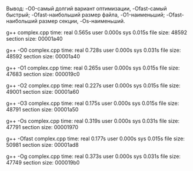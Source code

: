 ﻿Вывод: 	-O0-самый долгий вариант оптимизации, -Ofast-самый быстрый; 
	-Ofast-наибольший размер файла, -O1-наименьший; 
	-Ofast-наибольший размер секции, -Os-наименьший.

g++ complex.cpp
time: 	real 0.565s 
	user 0.000s 
	sys  0.015s 
file size: 48592 
section size: 00001a40

g++ -O0 complex.cpp
time: 	real 0.728s 
	user 0.000s 
	sys  0.031s 
file size: 48592 
section size: 00001a40

g++ -O1 complex.cpp
time: 	real 0.265s 
	user 0.000s 
	sys  0.015s 
file size: 47683 
section size: 000019c0

g++ -O2 complex.cpp
time: 	real 0.227s 
	user 0.000s 
	sys  0.015s 
file size: 49001 
section size: 00001a60 

g++ -O3 complex.cpp
time: 	real 0.175s 
	user 0.000s 
	sys  0.015s 
file size: 48791 
section size: 00001a50

g++ -Os complex.cpp
time: 	real 0.319s
	user 0.000s 
	sys  0.031s 
file size: 47791 
section size: 00001970

g++ -Ofast complex.cpp
time: 	real 0.177s 
	user 0.000s 
	sys  0.015s 
file size: 50981 
section size: 00001ad8

g++ -Og complex.cpp
time: 	real 0.373s 
	user 0.000s 
	sys  0.031s 
file size: 47749 
section size: 000019b0